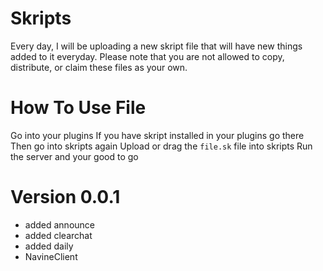 # Skripts
Every day, I will be uploading a new skript file that will have new things added to it everyday. Please note that you are not allowed to copy, distribute, or claim these files as your own.
# How To Use File
Go into your plugins
If you have skript installed in your plugins go there
Then go into skripts again
Upload or drag the `file.sk` file into skripts
Run the server and your good to go

# Version 0.0.1
-  added announce
-  added clearchat
-  added daily
-  NavineClient 
